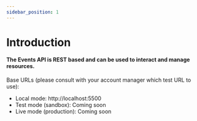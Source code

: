 ```yaml
---
sidebar_position: 1
---
```


# Introduction

#### The Events API is REST based and can be used to interact and manage resources.

Base URLs (please consult with your account manager which test URL to use):

- Local mode: http://localhost:5500
- Test mode (sandbox): Coming soon
- Live mode (production): Coming soon
